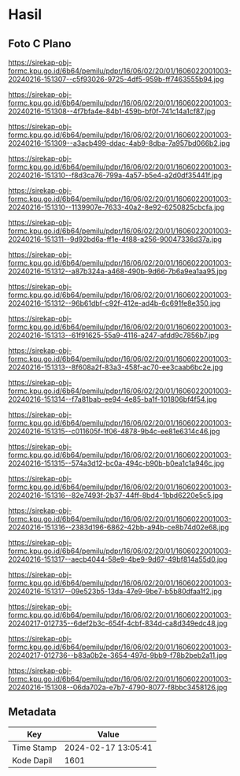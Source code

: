 # Hasil

## Foto C Plano

https://sirekap-obj-formc.kpu.go.id/6b64/pemilu/pdpr/16/06/02/20/01/1606022001003-20240216-151307--c5f93026-9725-4df5-959b-ff7463555b94.jpg

https://sirekap-obj-formc.kpu.go.id/6b64/pemilu/pdpr/16/06/02/20/01/1606022001003-20240216-151308--4f7bfa4e-84b1-459b-bf0f-741c14a1cf87.jpg

https://sirekap-obj-formc.kpu.go.id/6b64/pemilu/pdpr/16/06/02/20/01/1606022001003-20240216-151309--a3acb499-ddac-4ab9-8dba-7a957bd066b2.jpg

https://sirekap-obj-formc.kpu.go.id/6b64/pemilu/pdpr/16/06/02/20/01/1606022001003-20240216-151310--f8d3ca76-799a-4a57-b5e4-a2d0df35441f.jpg

https://sirekap-obj-formc.kpu.go.id/6b64/pemilu/pdpr/16/06/02/20/01/1606022001003-20240216-151310--1139907e-7633-40a2-8e92-6250825cbcfa.jpg

https://sirekap-obj-formc.kpu.go.id/6b64/pemilu/pdpr/16/06/02/20/01/1606022001003-20240216-151311--9d92bd6a-ff1e-4f88-a256-90047336d37a.jpg

https://sirekap-obj-formc.kpu.go.id/6b64/pemilu/pdpr/16/06/02/20/01/1606022001003-20240216-151312--a87b324a-a468-490b-9d66-7b6a9ea1aa95.jpg

https://sirekap-obj-formc.kpu.go.id/6b64/pemilu/pdpr/16/06/02/20/01/1606022001003-20240216-151312--96b61dbf-c92f-412e-ad4b-6c691fe8e350.jpg

https://sirekap-obj-formc.kpu.go.id/6b64/pemilu/pdpr/16/06/02/20/01/1606022001003-20240216-151313--61f91625-55a9-4116-a247-afdd9c7856b7.jpg

https://sirekap-obj-formc.kpu.go.id/6b64/pemilu/pdpr/16/06/02/20/01/1606022001003-20240216-151313--8f608a2f-83a3-458f-ac70-ee3caab6bc2e.jpg

https://sirekap-obj-formc.kpu.go.id/6b64/pemilu/pdpr/16/06/02/20/01/1606022001003-20240216-151314--f7a81bab-ee94-4e85-ba1f-101806bf4f54.jpg

https://sirekap-obj-formc.kpu.go.id/6b64/pemilu/pdpr/16/06/02/20/01/1606022001003-20240216-151315--c011605f-1f06-4878-9b4c-ee81e6314c46.jpg

https://sirekap-obj-formc.kpu.go.id/6b64/pemilu/pdpr/16/06/02/20/01/1606022001003-20240216-151315--574a3d12-bc0a-494c-b90b-b0ea1c1a946c.jpg

https://sirekap-obj-formc.kpu.go.id/6b64/pemilu/pdpr/16/06/02/20/01/1606022001003-20240216-151316--82e7493f-2b37-44ff-8bd4-1bbd6220e5c5.jpg

https://sirekap-obj-formc.kpu.go.id/6b64/pemilu/pdpr/16/06/02/20/01/1606022001003-20240216-151316--2383d196-6862-42bb-a94b-ce8b74d02e68.jpg

https://sirekap-obj-formc.kpu.go.id/6b64/pemilu/pdpr/16/06/02/20/01/1606022001003-20240216-151317--aecb4044-58e9-4be9-9d67-49bf814a55d0.jpg

https://sirekap-obj-formc.kpu.go.id/6b64/pemilu/pdpr/16/06/02/20/01/1606022001003-20240216-151317--09e523b5-13da-47e9-9be7-b5b80dfaa1f2.jpg

https://sirekap-obj-formc.kpu.go.id/6b64/pemilu/pdpr/16/06/02/20/01/1606022001003-20240217-012735--6def2b3c-654f-4cbf-834d-ca8d349edc48.jpg

https://sirekap-obj-formc.kpu.go.id/6b64/pemilu/pdpr/16/06/02/20/01/1606022001003-20240217-012736--b83a0b2e-3654-497d-9bb9-f78b2beb2a11.jpg

https://sirekap-obj-formc.kpu.go.id/6b64/pemilu/pdpr/16/06/02/20/01/1606022001003-20240216-151308--06da702a-e7b7-4790-8077-f8bbc3458126.jpg


## Metadata

| Key        | Value               |
| ---------- | ------------------- |
| Time Stamp | 2024-02-17 13:05:41 |
| Kode Dapil | 1601                |



